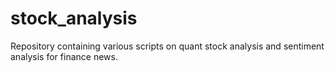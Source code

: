 # stock_analysis
Repository containing various scripts on quant stock analysis and sentiment analysis for finance news.
